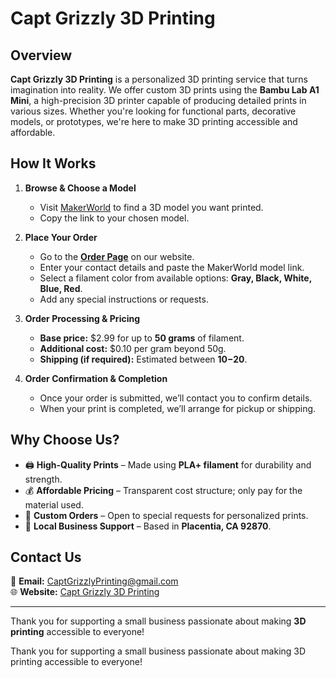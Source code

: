 # Capt Grizzly 3D Printing

## Overview

**Capt Grizzly 3D Printing** is a personalized 3D printing service that turns imagination into reality. We offer custom 3D prints using the **Bambu Lab A1 Mini**, a high-precision 3D printer capable of producing detailed prints in various sizes. Whether you're looking for functional parts, decorative models, or prototypes, we're here to make 3D printing accessible and affordable.

## How It Works

1. **Browse & Choose a Model**  
   - Visit [MakerWorld](https://makerworld.com/en/3d-models?devModelNames=N1&isPrintable=true) to find a 3D model you want printed.
   - Copy the link to your chosen model.

2. **Place Your Order**  
   - Go to the **[Order Page](orderPage.html)** on our website.
   - Enter your contact details and paste the MakerWorld model link.
   - Select a filament color from available options: **Gray, Black, White, Blue, Red**.
   - Add any special instructions or requests.

3. **Order Processing & Pricing**  
   - **Base price:** $2.99 for up to **50 grams** of filament.  
   - **Additional cost:** $0.10 per gram beyond 50g.  
   - **Shipping (if required):** Estimated between **$10-$20**.

4. **Order Confirmation & Completion**  
   - Once your order is submitted, we’ll contact you to confirm details.
   - When your print is completed, we’ll arrange for pickup or shipping.

## Why Choose Us?

- 🖨 **High-Quality Prints** – Made using **PLA+ filament** for durability and strength.
- 💰 **Affordable Pricing** – Transparent cost structure; only pay for the material used.
- 🎨 **Custom Orders** – Open to special requests for personalized prints.
- 📍 **Local Business Support** – Based in **Placentia, CA 92870**.

## Contact Us

📧 **Email:** [CaptGrizzlyPrinting@gmail.com](mailto:CaptGrizzlyPrinting@gmail.com)  
🌐 **Website:** [Capt Grizzly 3D Printing](index.html)  

---

Thank you for supporting a small business passionate about making **3D printing** accessible to everyone!

Thank you for supporting a small business passionate about making 3D printing accessible to everyone!
